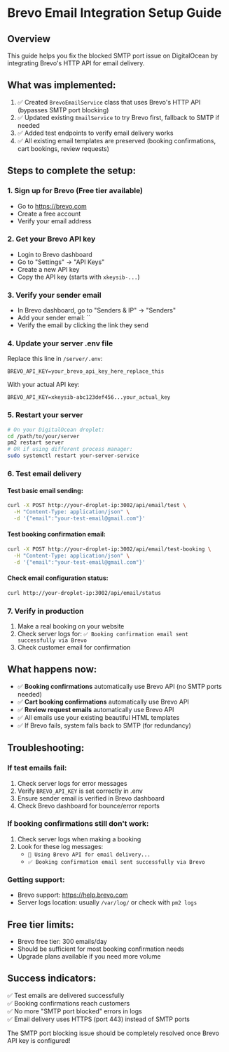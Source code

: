 # Brevo Email Integration Setup Guide

## Overview

This guide helps you fix the blocked SMTP port issue on DigitalOcean by integrating Brevo's HTTP API for email delivery.

## What was implemented:

1. ✅ Created `BrevoEmailService` class that uses Brevo's HTTP API (bypasses SMTP port blocking)
2. ✅ Updated existing `EmailService` to try Brevo first, fallback to SMTP if needed
3. ✅ Added test endpoints to verify email delivery works
4. ✅ All existing email templates are preserved (booking confirmations, cart bookings, review requests)

## Steps to complete the setup:

### 1. Sign up for Brevo (Free tier available)

- Go to https://brevo.com
- Create a free account
- Verify your email address

### 2. Get your Brevo API key

- Login to Brevo dashboard
- Go to "Settings" → "API Keys"
- Create a new API key
- Copy the API key (starts with `xkeysib-...`)

### 3. Verify your sender email

- In Brevo dashboard, go to "Senders & IP" → "Senders"
- Add your sender email: ``
- Verify the email by clicking the link they send

### 4. Update your server .env file

Replace this line in `/server/.env`:

```
BREVO_API_KEY=your_brevo_api_key_here_replace_this
```

With your actual API key:

```
BREVO_API_KEY=xkeysib-abc123def456...your_actual_key
```

### 5. Restart your server

```bash
# On your DigitalOcean droplet:
cd /path/to/your/server
pm2 restart server
# OR if using different process manager:
sudo systemctl restart your-server-service
```

### 6. Test email delivery

#### Test basic email sending:

```bash
curl -X POST http://your-droplet-ip:3002/api/email/test \
  -H "Content-Type: application/json" \
  -d '{"email":"your-test-email@gmail.com"}'
```

#### Test booking confirmation email:

```bash
curl -X POST http://your-droplet-ip:3002/api/email/test-booking \
  -H "Content-Type: application/json" \
  -d '{"email":"your-test-email@gmail.com"}'
```

#### Check email configuration status:

```bash
curl http://your-droplet-ip:3002/api/email/status
```

### 7. Verify in production

1. Make a real booking on your website
2. Check server logs for: `✅ Booking confirmation email sent successfully via Brevo`
3. Check customer email for confirmation

## What happens now:

- ✅ **Booking confirmations** automatically use Brevo API (no SMTP ports needed)
- ✅ **Cart booking confirmations** automatically use Brevo API
- ✅ **Review request emails** automatically use Brevo API
- ✅ All emails use your existing beautiful HTML templates
- ✅ If Brevo fails, system falls back to SMTP (for redundancy)

## Troubleshooting:

### If test emails fail:

1. Check server logs for error messages
2. Verify `BREVO_API_KEY` is set correctly in .env
3. Ensure sender email is verified in Brevo dashboard
4. Check Brevo dashboard for bounce/error reports

### If booking confirmations still don't work:

1. Check server logs when making a booking
2. Look for these log messages:
   - `📧 Using Brevo API for email delivery...`
   - `✅ Booking confirmation email sent successfully via Brevo`

### Getting support:

- Brevo support: https://help.brevo.com
- Server logs location: usually `/var/log/` or check with `pm2 logs`

## Free tier limits:

- Brevo free tier: 300 emails/day
- Should be sufficient for most booking confirmation needs
- Upgrade plans available if you need more volume

## Success indicators:

✅ Test emails are delivered successfully  
✅ Booking confirmations reach customers  
✅ No more "SMTP port blocked" errors in logs  
✅ Email delivery uses HTTPS (port 443) instead of SMTP ports

The SMTP port blocking issue should be completely resolved once Brevo API key is configured!
